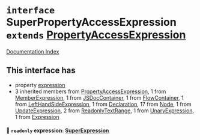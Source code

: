 # `interface` SuperPropertyAccessExpression `extends` [PropertyAccessExpression](../interface.PropertyAccessExpression/README.md)

[Documentation Index](../README.md)

## This interface has

- property [expression](#-readonly-expression-superexpression)
- 3 inherited members from [PropertyAccessExpression](../interface.PropertyAccessExpression/README.md), 1 from [MemberExpression](../interface.MemberExpression/README.md), 1 from [JSDocContainer](../interface.JSDocContainer/README.md), 1 from [FlowContainer](../interface.FlowContainer/README.md), 1 from [LeftHandSideExpression](../interface.LeftHandSideExpression/README.md), 1 from [Declaration](../interface.Declaration/README.md), 17 from [Node](../interface.Node/README.md), 1 from [UpdateExpression](../interface.UpdateExpression/README.md), 2 from [ReadonlyTextRange](../interface.ReadonlyTextRange/README.md), 1 from [UnaryExpression](../interface.UnaryExpression/README.md), 1 from [Expression](../interface.Expression/README.md)


#### 📄 `readonly` expression: [SuperExpression](../interface.SuperExpression/README.md)



